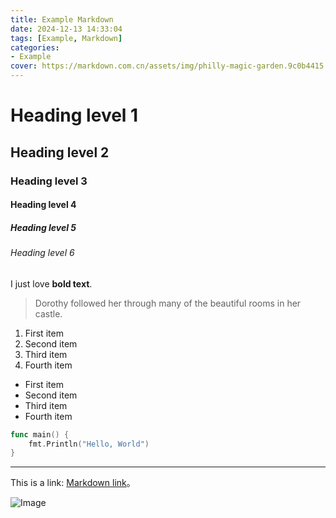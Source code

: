 ```yaml
---
title: Example Markdown
date: 2024-12-13 14:33:04
tags: [Example, Markdown]
categories:
- Example
cover: https://markdown.com.cn/assets/img/philly-magic-garden.9c0b4415.jpg
---
```


<!--more-->

# Heading level 1

## Heading level 2

### Heading level 3

#### Heading level 4

##### Heading level 5

###### Heading level 6

I just love **bold text**.

> Dorothy followed her through many of the beautiful rooms in her castle.

1. First item
2. Second item
3. Third item
4. Fourth item

- First item
- Second item
- Third item
- Fourth item

```go
func main() {
    fmt.Println("Hello, World")
}
```

***

This is a link: [Markdown link](https://markdown.com.cn)。

![Image](https://markdown.com.cn/assets/img/philly-magic-garden.9c0b4415.jpg "Magic Gardens")


